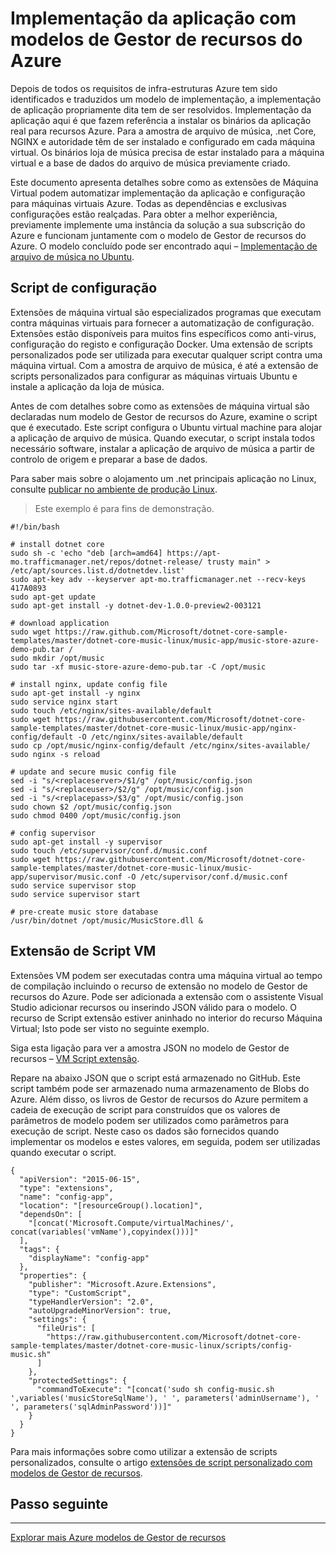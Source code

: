 <properties
   pageTitle="A automatização de implementação de aplicações com as extensões de Máquina Virtual | Microsoft Azure"
   description="Tutorial do Azure Máquina Virtual DotNet Core"
   services="virtual-machines-linux"
   documentationCenter="virtual-machines"
   authors="neilpeterson"
   manager="timlt"
   editor="tysonn"
   tags="azure-service-management"/>

<tags
   ms.service="virtual-machines-linux"
   ms.devlang="na"
   ms.topic="article"
   ms.tgt_pltfrm="vm-linux"
   ms.workload="infrastructure"
   ms.date="09/21/2016"
   ms.author="nepeters"/>

# <a name="application-deployment-with-azure-resource-manager-templates"></a>Implementação da aplicação com modelos de Gestor de recursos do Azure

Depois de todos os requisitos de infra-estruturas Azure tem sido identificados e traduzidos um modelo de implementação, a implementação de aplicação propriamente dita tem de ser resolvidos. Implementação da aplicação aqui é que fazem referência a instalar os binários da aplicação real para recursos Azure. Para a amostra de arquivo de música, .net Core, NGINX e autoridade têm de ser instalado e configurado em cada máquina virtual. Os binários loja de música precisa de estar instalado para a máquina virtual e a base de dados do arquivo de música previamente criado.

Este documento apresenta detalhes sobre como as extensões de Máquina Virtual podem automatizar implementação da aplicação e configuração para máquinas virtuais Azure. Todas as dependências e exclusivas configurações estão realçadas. Para obter a melhor experiência, previamente implemente uma instância da solução a sua subscrição do Azure e funcionam juntamente com o modelo de Gestor de recursos do Azure. O modelo concluído pode ser encontrado aqui – [Implementação de arquivo de música no Ubuntu](https://github.com/Microsoft/dotnet-core-sample-templates/tree/master/dotnet-core-music-linux).

## <a name="configuration-script"></a>Script de configuração

Extensões de máquina virtual são especializados programas que executam contra máquinas virtuais para fornecer a automatização de configuração. Extensões estão disponíveis para muitos fins específicos como anti-virus, configuração do registo e configuração Docker. Uma extensão de scripts personalizados pode ser utilizada para executar qualquer script contra uma máquina virtual. Com a amostra de arquivo de música, é até a extensão de scripts personalizados para configurar as máquinas virtuais Ubuntu e instale a aplicação da loja de música.

Antes de com detalhes sobre como as extensões de máquina virtual são declaradas num modelo de Gestor de recursos do Azure, examine o script que é executado. Este script configura o Ubuntu virtual machine para alojar a aplicação de arquivo de música. Quando executar, o script instala todos necessário software, instalar a aplicação de arquivo de música a partir de controlo de origem e preparar a base de dados. 

Para saber mais sobre o alojamento um .net principais aplicação no Linux, consulte [publicar no ambiente de produção Linux](https://docs.asp.net/en/latest/publishing/linuxproduction.html). 

> Este exemplo é para fins de demonstração.

```none
#!/bin/bash

# install dotnet core
sudo sh -c 'echo "deb [arch=amd64] https://apt-mo.trafficmanager.net/repos/dotnet-release/ trusty main" > /etc/apt/sources.list.d/dotnetdev.list'
sudo apt-key adv --keyserver apt-mo.trafficmanager.net --recv-keys 417A0893
sudo apt-get update
sudo apt-get install -y dotnet-dev-1.0.0-preview2-003121

# download application
sudo wget https://raw.github.com/Microsoft/dotnet-core-sample-templates/master/dotnet-core-music-linux/music-app/music-store-azure-demo-pub.tar /
sudo mkdir /opt/music
sudo tar -xf music-store-azure-demo-pub.tar -C /opt/music

# install nginx, update config file
sudo apt-get install -y nginx
sudo service nginx start
sudo touch /etc/nginx/sites-available/default
sudo wget https://raw.githubusercontent.com/Microsoft/dotnet-core-sample-templates/master/dotnet-core-music-linux/music-app/nginx-config/default -O /etc/nginx/sites-available/default
sudo cp /opt/music/nginx-config/default /etc/nginx/sites-available/
sudo nginx -s reload

# update and secure music config file
sed -i "s/<replaceserver>/$1/g" /opt/music/config.json
sed -i "s/<replaceuser>/$2/g" /opt/music/config.json
sed -i "s/<replacepass>/$3/g" /opt/music/config.json
sudo chown $2 /opt/music/config.json
sudo chmod 0400 /opt/music/config.json

# config supervisor
sudo apt-get install -y supervisor
sudo touch /etc/supervisor/conf.d/music.conf
sudo wget https://raw.githubusercontent.com/Microsoft/dotnet-core-sample-templates/master/dotnet-core-music-linux/music-app/supervisor/music.conf -O /etc/supervisor/conf.d/music.conf
sudo service supervisor stop
sudo service supervisor start

# pre-create music store database
/usr/bin/dotnet /opt/music/MusicStore.dll &
```

## <a name="vm-script-extension"></a>Extensão de Script VM

Extensões VM podem ser executadas contra uma máquina virtual ao tempo de compilação incluindo o recurso de extensão no modelo de Gestor de recursos do Azure. Pode ser adicionada a extensão com o assistente Visual Studio adicionar recursos ou inserindo JSON válido para o modelo. O recurso de Script extensão estiver aninhado no interior do recurso Máquina Virtual; Isto pode ser visto no seguinte exemplo.

Siga esta ligação para ver a amostra JSON no modelo de Gestor de recursos – [VM Script extensão](https://github.com/Microsoft/dotnet-core-sample-templates/blob/master/dotnet-core-music-linux/azuredeploy.json#L359). 

Repare na abaixo JSON que o script está armazenado no GitHub. Este script também pode ser armazenado numa armazenamento de Blobs do Azure. Além disso, os livros de Gestor de recursos do Azure permitem a cadeia de execução de script para construídos que os valores de parâmetros de modelo podem ser utilizados como parâmetros para execução de script. Neste caso os dados são fornecidos quando implementar os modelos e estes valores, em seguida, podem ser utilizadas quando executar o script.

```none
{
  "apiVersion": "2015-06-15",
  "type": "extensions",
  "name": "config-app",
  "location": "[resourceGroup().location]",
  "dependsOn": [
    "[concat('Microsoft.Compute/virtualMachines/', concat(variables('vmName'),copyindex()))]"
  ],
  "tags": {
    "displayName": "config-app"
  },
  "properties": {
    "publisher": "Microsoft.Azure.Extensions",
    "type": "CustomScript",
    "typeHandlerVersion": "2.0",
    "autoUpgradeMinorVersion": true,
    "settings": {
      "fileUris": [
        "https://raw.githubusercontent.com/Microsoft/dotnet-core-sample-templates/master/dotnet-core-music-linux/scripts/config-music.sh"
      ]
    },
    "protectedSettings": {
      "commandToExecute": "[concat('sudo sh config-music.sh ',variables('musicStoreSqlName'), ' ', parameters('adminUsername'), ' ', parameters('sqlAdminPassword'))]"
    }
  }
}
```

Para mais informações sobre como utilizar a extensão de scripts personalizados, consulte o artigo [extensões de script personalizado com modelos de Gestor de recursos](./virtual-machines-linux-extensions-customscript.md).

## <a name="next-step"></a>Passo seguinte

<hr>

[Explorar mais Azure modelos de Gestor de recursos](https://github.com/Azure/azure-quickstart-templates)
